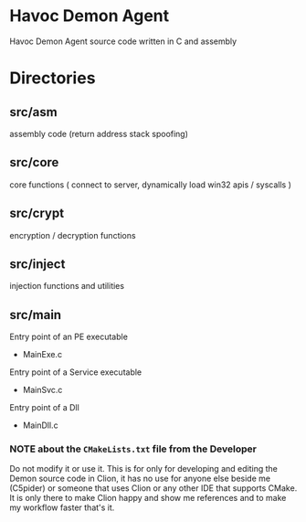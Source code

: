 # Havoc Demon Agent

Havoc Demon Agent source code written in C and assembly  

# Directories

## src/asm
assembly code (return address stack spoofing)

## src/core
core functions ( connect to server, dynamically load win32 apis / syscalls )

## src/crypt
encryption / decryption functions

## src/inject 
injection functions and utilities

## src/main
Entry point of an PE executable 
- MainExe.c

Entry point of a Service executable
- MainSvc.c
    
Entry point of a Dll
- MainDll.c

### NOTE about the `CMakeLists.txt` file from the Developer
Do not modify it or use it. This is for only for developing and editing the Demon source code in Clion, it has no use for anyone else beside me (C5pider) or someone that uses Clion or any other IDE that supports CMake. It is only there to make Clion happy and show me references and to make my workflow faster that's it.